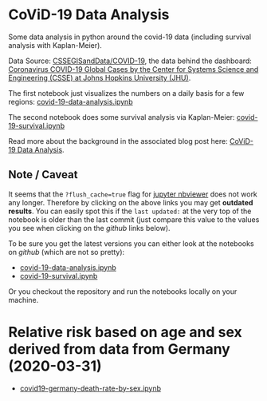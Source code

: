 
# CoViD-19 Data Analysis

Some data analysis in python around the covid-19 data (including survival analysis with Kaplan-Meier).

Data Source: [CSSEGISandData/COVID-19](https://github.com/CSSEGISandData/COVID-19), the data behind the dashboard: [Coronavirus COVID-19 Global Cases by the Center for Systems Science and Engineering (CSSE) at Johns Hopkins University (JHU)](https://gisanddata.maps.arcgis.com/apps/opsdashboard/index.html#/bda7594740fd40299423467b48e9ecf6).

The first notebook just visualizes the numbers on a daily basis for a few regions: [covid-19-data-analysis.ipynb](https://nbviewer.jupyter.org/github/cs224/covid-19-data-analysis/blob/master/covid-19-data-analysis.ipynb?flush_cache=true)

The second notebook does some survival analysis via Kaplan-Meier: [covid-19-survival.ipynb](https://nbviewer.jupyter.org/github/cs224/covid-19-data-analysis/blob/master/covid-19-survival.ipynb?flush_cache=true)

Read more about the background in the associated blog post here: [CoViD-19 Data Analysis](https://weisser-zwerg.dev/posts/covid-19-data-analysis/).

## Note / Caveat

It seems that the `?flush_cache=true` flag for [jupyter nbviewer](https://nbviewer.jupyter.org/) does not work any longer. Therefore by clicking on the above links you may get **outdated results**.
You can easily spot this if the `last updated:` at the very top of the notebook is older than the last commit (just compare this value to the values you see when clicking on the *github* links below).

To be sure you get the latest versions you can either look at the notebooks on *github* (which are not so pretty):
* [covid-19-data-analysis.ipynb](https://github.com/cs224/covid-19-data-analysis/blob/master/covid-19-data-analysis.ipynb)
* [covid-19-survival.ipynb](https://github.com/cs224/covid-19-data-analysis/blob/master/covid-19-survival.ipynb)

Or you checkout the repository and run the notebooks locally on your machine.

# Relative risk based on age and sex derived from data from Germany (2020-03-31)

* [covid19-germany-death-rate-by-sex.ipynb](https://nbviewer.jupyter.org/github/cs224/covid-19-data-analysis/blob/master/2020-03-31-covid19-germany-death-rate-by-sex.ipynb?flush_cache=true)

